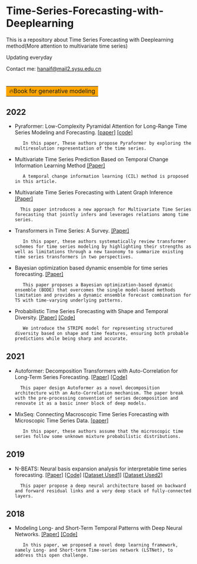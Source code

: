 # Time-Series-Forecasting-with-Deeplearning

This is a repository about Time Series Forecasting with Deeplearning method(More attention to multivariate time series)

Updating everyday

Contact me: hanaif@mail2.sysu.edu.cn</font> 

# <table><tr><td bgcolor=orange> 🔥Book for generative modeling</td></tr></table>


## 2022

- Pyraformer: Low-Complexity Pyramidal Attention for Long-Range Time Series Modeling and Forecasting. [[paper]](https://openreview.net/forum?id=0EXmFzUn5I) [[code]](https://github.com/alipay/Pyraformer)

         In this paper, These authors propose Pyraformer by exploring the multiresolution representation of the time series.

- Multivariate Time Series Prediction Based on Temporal Change Information Learning Method    [[Paper]](https://github.com/hanlaoshi/Time-Series-Forecasting-with-Deeplearning/blob/main/PDF%20files%20repo/Multivariate_Time_Series_Prediction_Based_on_Temporal_Change_Information_Learning_Method.pdf)

         A temporal change information learning (CIL) method is proposed in this article.

- Multivariate Time Series Forecasting with Latent Graph Inference   [[Paper]](https://arxiv.org/abs/2203.03423)

        This paper introduces a new approach for Multivariate Time Series forecasting that jointly infers and leverages relations among time series.

- Transformers in Time Series: A Survey. [[Paper]](https://arxiv.org/abs/2202.07125) 

         In this paper, these authors systematically review transformer schemes for time series modeling by highlighting their strengths as well as limitations through a new taxonomy to summarize existing time series transformers in two perspectives. 
         
- Bayesian optimization based dynamic ensemble for time series forecasting. [[Paper]](https://www.sciencedirect.com/science/article/pii/S0020025522000135)

         This paper proposes a Bayesian optimization-based dynamic ensemble (BODE) that overcomes the single model-based methods limitation and provides a dynamic ensemble forecast combination for TS with time-varying underlying patterns.

- Probabilistic Time Series Forecasting with Shape and Temporal Diversity. [[Paper]](https://proceedings.neurips.cc/paper/2020/hash/2f2b265625d76a6704b08093c652fd79-Abstract.html)  [[Code]](https://github.com/vincent-leguen/STRIPE)

         We introduce the STRIPE model for representing structured diversity based on shape and time features, ensuring both probable predictions while being sharp and accurate.

## 2021
- Autoformer: Decomposition Transformers with Auto-Correlation for Long-Term Series Forecasting.    [[Paper]](https://proceedings.neurips.cc/paper/2021/hash/bcc0d400288793e8bdcd7c19a8ac0c2b-Abstract.html)  [[Code]](https://github.com/hanlaoshi/Autoformer)

        This paper design Autoformer as a novel decomposition architecture with an Auto-Correlation mechanism. The paper break with the pre-processing convention of series decomposition and renovate it as a basic inner block of deep models.
        
- MixSeq: Connecting Macroscopic Time Series Forecasting with Microscopic Time Series Data.  [[paper]](https://arxiv.org/abs/2110.14354)

         In this paper, these authors assume that the microscopic time series follow some unknown mixture probabilistic distributions. 

## 2019

- N-BEATS: Neural basis expansion analysis for interpretable time series forecasting. [[Paper]](https://arxiv.org/abs/1905.10437) [[Code]](https://github.com/unit8co/darts)   [[Dataset Used1]](https://paperswithcode.com/dataset/m4)  [[Dataset Used2]](https://paperswithcode.com/dataset/timehetnet) 

        This paper propose a deep neural architecture based on backward and forward residual links and a very deep stack of fully-connected layers. 

## 2018
- Modeling Long- and Short-Term Temporal Patterns with Deep Neural Networks. [[Paper]](https://arxiv.org/abs/1703.07015) [[Code]](https://github.com/laiguokun/LSTNet)

         In this paper, we proposed a novel deep learning framework, namely Long- and Short-term Time-series network (LSTNet), to address this open challenge.
